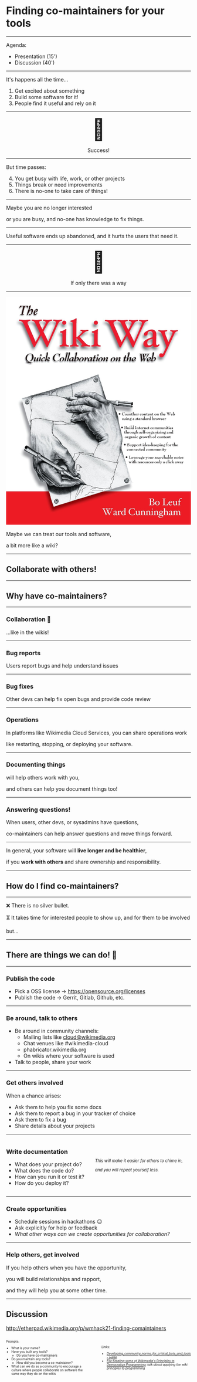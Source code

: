 # Finding co-maintainers for your tools

---

Agenda:

- Presentation (15')
- Discussion (40')

---

It's happens all the time...

1. Get excited about something
2. Build some software for it!
3. People find it useful and rely on it

---

<div style="text-align: center">

<span style="font-size: 4em;">🎉</span>

Success!

</div>

---

But time passes:

4. You get busy with life, work, or other projects
5. Things break or need improvements
6. There is no-one to take care of things!

---

Maybe you are no longer interested

or you are busy, and no-one has knowledge to fix things.

---

Useful software ends up abandoned, and it hurts the users that need it.

---

<div style="text-align: center">

<span style="font-size: 4em;">🤔</span>

If only there was a way

</div>

---

![bg right:40% 50%](./assets/The_Wiki_Way.jpg)

Maybe we can treat our tools and software,

a bit more like a wiki?

---

## Collaborate with others!

---

## Why have co-maintainers?

---

### Collaboration 🤝

...like in the wikis!

---

### Bug reports

Users report bugs and help understand issues

---

### Bug fixes

Other devs can help fix open bugs and provide code review

---

### Operations

In platforms like Wikimedia Cloud Services, you can share operations work

like restarting, stopping, or deploying your software.

---

### Documenting things

will help others work with you,

and others can help you document things too!

---

### Answering questions!

When users, other devs, or sysadmins have questions,

co-maintainers can help answer questions and move things forward.

---

In general, your software will **live longer and be healthier**,

if you **work with others** and share ownership and responsibility.

---

## How do I find co-maintainers?

---

❌ There is no silver bullet.

⏳ It takes time for interested people to show up, and for them to be involved

but...

---

## There are things we can do! 👐

---

### Publish the code

- Pick a OSS license → https://opensource.org/licenses
- Publish the code → Gerrit, Gitlab, Github, etc.

---

### Be around, talk to others

- Be around in community channels:
  - Mailing lists like cloud@wikimedia.org
  - Chat venues like #wikimedia-cloud
  - phabricator.wikimedia.org
  - On wikis where your software is used
- Talk to people, share your work

---

### Get others involved

When a chance arises:

- Ask them to help you fix some docs
- Ask them to report a bug in your tracker of choice
- Ask them to fix a bug
- Share details about your projects

---

<div style="display: flex; gap: 2em; align-items: center; justify-content: space-between;">

<div>

### Write documentation

- What does your project do?
- What does the code do?
- How can you run it or test it?
- How do you deploy it?

</div>

<div style="font-size: 0.8em; font-style: italic; max-width: 50%; margin-right:
2em;">

_This will make it easier for others to chime in,_

_and you will repeat yourself less._

</div>

</div>

---

### Create opportunities

- Schedule sessions in hackathons 😉
- Ask explicitly for help or feedback
- _What other ways can we create opportunities for collaboration?_

---

### Help others, get involved

If you help others when you have the opportunity,

you will build relationships and rapport,

and they will help you at some other time.

---

## Discussion

http://etherpad.wikimedia.org/p/wmhack21-finding-comaintainers

<div style="display: flex; gap: 2em; align-items: center; justify-content: space-between;">

<div style="font-size: 0.6em;">

Prompts:

- What is your name?
- Have you built any tools?
  - Do you have co-maintainers
- Do you maintain any tools?
  - How did you become a co-maintainer?
- What can we do as a community to encourage a culture where people collaborate on software the same way they do on the wikis

</div>

<div style="max-width: 50%;">

<div style="font-size: 0.6em; font-style: italic;">

Links:

- [Developing_community_norms_for_critical_bots_and_tools - `bd808`](https://wikitech.wikimedia.org/wiki/User:BryanDavis/Developing_community_norms_for_critical_bots_and_tools)
- [File:Stealing some of Wikimedia's Principles to Democratize Programming](https://commons.wikimedia.org/wiki/File:Stealing_some_of_Wikimedia%27s_Principles_to_Democratize_Programming.webm): talk about applying the wiki principles to programming

</div>

</div>

</div>
